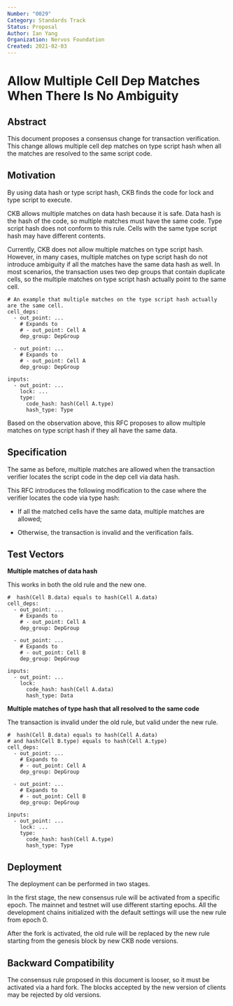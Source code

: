 ```yaml
---
Number: "0029"
Category: Standards Track
Status: Proposal
Author: Ian Yang
Organization: Nervos Foundation
Created: 2021-02-03
---
```


# Allow Multiple Cell Dep Matches When There Is No Ambiguity

## Abstract

This document proposes a consensus change for transaction verification. This change allows multiple cell dep matches on type script hash when all the matches are resolved to the same script code.

## Motivation

By using data hash or type script hash, CKB finds the code for lock and type script to execute.

CKB allows multiple matches on data hash because it is safe. Data hash is the hash of the code, so multiple matches must have the same code. Type script hash does not conform to this rule. Cells with the same type script hash may have different contents.

Currently, CKB does not allow multiple matches on type script hash. However, in many cases, multiple matches on type script hash do not introduce ambiguity if all the matches have the same data hash as well. In most scenarios, the transaction uses two dep groups that contain duplicate cells, so the multiple matches on type script hash actually point to the same cell.

```
# An example that multiple matches on the type script hash actually are the same cell.
cell_deps:
  - out_point: ...
    # Expands to
    # - out_point: Cell A
    dep_group: DepGroup

  - out_point: ...
    # Expands to
    # - out_point: Cell A
    dep_group: DepGroup

inputs:
  - out_point: ...
    lock: ...
    type:
      code_hash: hash(Cell A.type)
      hash_type: Type
```

Based on the observation above, this RFC proposes to allow multiple matches on type script hash if they all have the same data.

## Specification

The same as before, multiple matches are allowed when the transaction verifier locates the script code in the dep cell via data hash. 

This RFC introduces the following modification to the case where the verifier locates the code via type hash:

- If all the matched cells have the same data, multiple matches are allowed;

- Otherwise, the transaction is invalid and the verification fails.

## Test Vectors

**Multiple matches of data hash**

This works in both the old rule and the new one.

```
#  hash(Cell B.data) equals to hash(Cell A.data)
cell_deps:
  - out_point: ...
    # Expands to
    # - out_point: Cell A
    dep_group: DepGroup

  - out_point: ...
    # Expands to
    # - out_point: Cell B
    dep_group: DepGroup

inputs:
  - out_point: ...
    lock:
      code_hash: hash(Cell A.data)
      hash_type: Data
```

**Multiple matches of type hash that all resolved to the same code**

The transaction is invalid under the old rule, but valid under the new rule.

```
#  hash(Cell B.data) equals to hash(Cell A.data)
# and hash(Cell B.type) equals to hash(Cell A.type)
cell_deps:
  - out_point: ...
    # Expands to
    # - out_point: Cell A
    dep_group: DepGroup

  - out_point: ...
    # Expands to
    # - out_point: Cell B
    dep_group: DepGroup

inputs:
  - out_point: ...
    lock: ...
    type:
      code_hash: hash(Cell A.type)
      hash_type: Type
```

## Deployment

The deployment can be performed in two stages.

In the first stage, the new consensus rule will be activated from a specific epoch. The mainnet and testnet will use different starting epochs. All the development chains initialized with the default settings will use the new rule from epoch 0.

After the fork is activated, the old rule will be replaced by the new rule starting from the genesis block by new CKB node versions.

## Backward Compatibility

The consensus rule proposed in this document is looser, so it must be activated via a hard fork. The blocks accepted by the new version of clients may be rejected by old versions.
